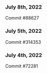 ### July 8th, 2022

Commit #88627

### July 5th, 2022

Commit #314353


### July 4th, 2022

Commit #72281

